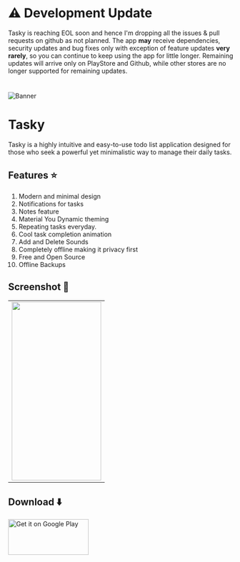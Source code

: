 
# ⚠️ Development Update

Tasky is reaching EOL soon and hence I'm dropping all the issues & pull requests on github as not planned. The app **may** receive dependencies, security updates and bug fixes only with exception of feature updates **very rarely**, so you can continue to keep using the app for little longer. Remaining updates will arrive only on PlayStore and Github, while other stores are no longer supported for remaining updates.
#
    
![Banner](./images/banner.png)
# Tasky
Tasky is a highly intuitive and easy-to-use todo list application designed for those who seek a powerful yet minimalistic way to manage their daily tasks. 

## Features ⭐️

1. Modern and minimal design
2. Notifications for tasks
3. Notes feature
3. Material You Dynamic theming
4. Repeating tasks everyday.
5. Cool task completion animation
6. Add and Delete Sounds
7. Completely offline making it privacy first
8. Free and Open Source
9. Offline Backups

## Screenshot 🌠

<table>
  <tr>
    <td> <img src="./screenshots/tasky1.png" height="400px" width="200px" /></td>
   </tr> 
</table>

## Download ⬇️

<a href='https://play.google.com/store/apps/details?id=com.thatsmanmeet.taskyapp&pcampaignid=pcampaignidMKT-Other-global-all-co-prtnr-py-PartBadge-Mar2515-1'><img alt='Get it on Google Play' src='https://play.google.com/intl/en_us/badges/static/images/badges/en_badge_web_generic.png' width="180px" height="80px"/></a>

